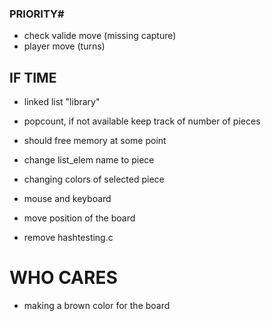 ### PRIORITY# ##
- check valide move (missing capture)
- player move (turns)


## IF TIME ##
- linked list "library"

- popcount, if not available keep track of number of pieces

- should free memory at some point

- change list_elem name to piece

- changing colors of selected piece

- mouse and keyboard

- move position of the board

- remove hashtesting.c


# WHO CARES #
- making a brown color for the board